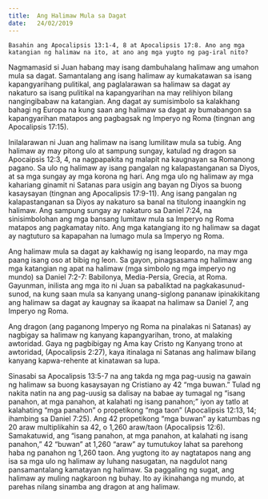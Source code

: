 ```yaml
---
title:  Ang Halimaw Mula sa Dagat
date:   24/02/2019
---
```


`Basahin ang Apocalipsis 13:1-4, 8 at Apocalipsis 17:8. Ano ang mga katangian ng halimaw na ito, at ano ang mga yugto ng pag-iral nito?`

Nagmamasid si Juan habang may isang dambuhalang halimaw ang umahon mula sa dagat. Samantalang ang isang halimaw ay kumakatawan sa isang kapangyarihang pulitikal, ang paglalarawan sa halimaw sa dagat ay nakaturo sa isang pulitikal na kapangyarihan na may relihiyon bilang nangingibabaw na katangian. Ang dagat ay sumisimbolo sa kalakhang bahagi ng Europa na kung saan ang halimaw sa dagat ay bumabangon sa kapangyarihan matapos ang pagbagsak ng Imperyo ng Roma (tingnan ang Apocalipsis 17:15).

Inilalarawan ni Juan ang halimaw na isang lumilitaw mula sa tubig. Ang halimaw ay may pitong ulo at sampung sungay, katulad ng dragon sa Apocaipsis 12:3, 4, na nagpapakita ng malapit na kaugnayan sa Romanong pagano. Sa ulo ng halimaw ay isang pangalan ng kalapastanganan sa Diyos, at sa mga sungay ay mga korona ng hari. Ang mga ulo ng halimaw ay mga kahariang ginamit ni Satanas para usigin ang bayan ng Diyos sa buong kasaysayan (tingnan ang Apocalipsis 17:9-11). Ang isang pangalan ng kalapastanganan sa Diyos ay nakaturo sa banal na titulong inaangkin ng halimaw. Ang sampung sungay ay nakaturo sa Daniel 7:24, na sinisimbolohan ang mga bansang lumitaw mula sa Imperyo ng Roma matapos ang pagkamatay nito. Ang mga katangiang ito ng halimaw sa dagat ay nagtuturo sa kapapahan na lumago mula sa Imperyo ng Roma.

Ang halimaw mula sa dagat ay kakhawig ng isang leopardo, na may mga paang isang oso at bibig ng leon. Sa gayon, pinagsasama ng halimaw ang mga katangian ng apat na halimaw (mga simbolo ng mga imperyo ng mundo) sa Daniel 7:2-7: Babilonya, Media-Persia, Grecia, at Roma. Gayunman, inilista ang mga ito ni Juan sa pabaliktad na pagkakasunud-sunod, na kung saan mula sa kanyang unang-siglong pananaw ipinakikitang ang halimaw sa dagat ay kaugnay sa ikaapat na halimaw sa Daniel 7, ang Imperyo ng Roma.

Ang dragon (ang paganong Imperyo ng Roma na pinalakas ni Satanas) ay nagbigay sa halimaw ng kanyang kapangyarihan, trono, at malaking awtoridad. Gaya ng pagbibigay ng Ama kay Cristo ng Kanyang trono at awtoridad, (Apocalipsis 2:27), kaya itinalaga ni Satanas ang halimaw bilang kanyang kapwa-rehente at kinatawan sa lupa.

Sinasabi sa Apocalipsis 13:5-7 na ang takda ng mga pag-uusig na gawain ng halimaw sa buong kasaysayan ng Cristiano ay 42 “mga buwan.” Tulad ng nakita natin na ang pag-uusig sa dalisay na babae ay tumagal ng “isang panahon, at mga panahon, at kalahati ng isang panahon;” iyon ay tatlo at kalahating “mga panahon” o propetikong “mga taon” (Apocalipsis 12:13, 14; ihambing sa Daniel 7:25). Ang 42 propetikong “mga buwan” ay katumbas ng 20 araw multiplikahin sa 42, o 1,260 araw/taon (Apocalipsis 12:6). Samakatuwid, ang “isang panahon, at mga panahon, at kalahati ng isang panahon,” 42 “buwan” at 1,260 “araw” ay tumutukoy lahat sa parehong haba ng panahon ng 1,260 taon. Ang yugtong ito ay nagtatapos nang ang isa sa mga ulo ng halimaw ay luhang nasugatan, na nagdulot nang pansamantalang kamatayan ng halimaw. Sa paggaling ng sugat, ang halimaw ay muling nagkaroon ng buhay. Ito ay ikinahanga ng mundo, at parehas nilang sinamba ang dragon at ang halimaw.
